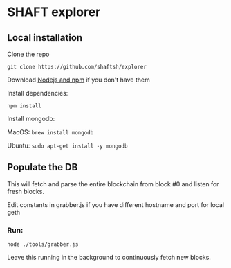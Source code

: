 # SHAFT explorer 

## Local installation

Clone the repo

`git clone https://github.com/shaftsh/explorer`

Download [Nodejs and npm](https://docs.npmjs.com/getting-started/installing-node "Nodejs install") if you don't have them

Install dependencies:

`npm install`

Install mongodb:

MacOS: `brew install mongodb`

Ubuntu: `sudo apt-get install -y mongodb`

## Populate the DB

This will fetch and parse the entire blockchain from block #0 and listen for fresh blocks.

Edit constants in grabber.js if you have different hostname and port for local geth

### Run:

`node ./tools/grabber.js`

Leave this running in the background to continuously fetch new blocks.
